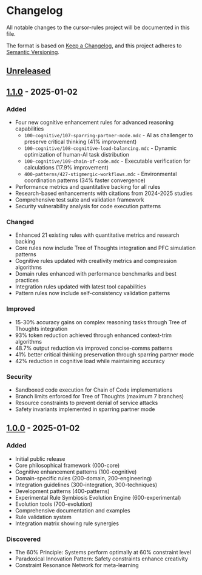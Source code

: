 # Changelog

All notable changes to the cursor-rules project will be documented in this file.

The format is based on [Keep a Changelog](https://keepachangelog.com/en/1.0.0/),
and this project adheres to [Semantic Versioning](https://semver.org/spec/v2.0.0.html).

## [Unreleased]

## [1.1.0] - 2025-01-02

### Added
- Four new cognitive enhancement rules for advanced reasoning capabilities
  - `100-cognitive/107-sparring-partner-mode.mdc` - AI as challenger to preserve critical thinking (41% improvement)
  - `100-cognitive/108-cognitive-load-balancing.mdc` - Dynamic optimization of human-AI task distribution
  - `100-cognitive/109-chain-of-code.mdc` - Executable verification for calculations (17.9% improvement)
  - `400-patterns/427-stigmergic-workflows.mdc` - Environmental coordination patterns (34% faster convergence)
- Performance metrics and quantitative backing for all rules
- Research-based enhancements with citations from 2024-2025 studies
- Comprehensive test suite and validation framework
- Security vulnerability analysis for code execution patterns

### Changed
- Enhanced 21 existing rules with quantitative metrics and research backing
- Core rules now include Tree of Thoughts integration and PFC simulation patterns
- Cognitive rules updated with creativity metrics and compression algorithms
- Domain rules enhanced with performance benchmarks and best practices
- Integration rules updated with latest tool capabilities
- Pattern rules now include self-consistency validation patterns

### Improved
- 15-30% accuracy gains on complex reasoning tasks through Tree of Thoughts integration
- 93% token reduction achieved through enhanced context-trim algorithms
- 48.7% output reduction via improved concise-comms patterns
- 41% better critical thinking preservation through sparring partner mode
- 42% reduction in cognitive load while maintaining accuracy

### Security
- Sandboxed code execution for Chain of Code implementations
- Branch limits enforced for Tree of Thoughts (maximum 7 branches)
- Resource constraints to prevent denial of service attacks
- Safety invariants implemented in sparring partner mode

## [1.0.0] - 2025-01-02

### Added
- Initial public release
- Core philosophical framework (000-core)
- Cognitive enhancement patterns (100-cognitive)
- Domain-specific rules (200-domain, 200-engineering)
- Integration guidelines (300-integration, 300-techniques)
- Development patterns (400-patterns)
- Experimental Rule Symbiosis Evolution Engine (600-experimental)
- Evolution tools (700-evolution)
- Comprehensive documentation and examples
- Rule validation system
- Integration matrix showing rule synergies

### Discovered
- The 60% Principle: Systems perform optimally at 60% constraint level
- Paradoxical Innovation Pattern: Safety constraints enhance creativity
- Constraint Resonance Network for meta-learning

[Unreleased]: https://github.com/hamzaamjad/cursor-rules/compare/v1.1.0...HEAD
[1.1.0]: https://github.com/hamzaamjad/cursor-rules/compare/v1.0.0...v1.1.0
[1.0.0]: https://github.com/hamzaamjad/cursor-rules/releases/tag/v1.0.0